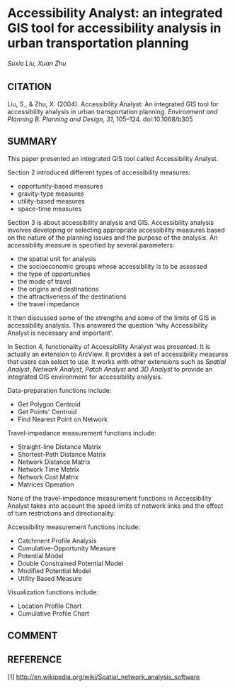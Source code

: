 # Accessibility Analyst: an integrated GIS tool for accessibility analysis in urban transportation planning
###### Suxia Liu, Xuan Zhu

## CITATION
Liu, S., & Zhu, X. (2004). Accessibility Analyst: An integrated GIS tool for accessibility analysis in urban transportation planning. *Environment and Planning B: Planning and Design, 31*, 105–124. doi:10.1068/b305

## SUMMARY
This paper presented an integrated GIS tool called Accessibility Analyst.

Section 2 introduced different types of accessibility measures:

* opportunity-based measures
* gravity-type measures
* utility-based measures
* space-time measures

Section 3 is about accessibility analysis and GIS. Accessibility analysis involves developing or selecting appropriate accessibility measures based on the nature of the planning issues and the purpose of the analysis. An accessibility measure is specified by several parameters:

* the spatial unit for analysis
* the socioeconomic groups whose accessibility is to be assessed
* the type of opportunities
* the mode of travel
* the origins and destinations
* the attractiveness of the destinations
* the travel impedance

It then discussed some of the strengths and some of the limits of GIS in accessibility analysis. This answered the question 'why Accessibility Analyst is necessary and important'.

In Section 4, functionality of Accessibility Analyst was presented. It is actually an extension to ArcView. It provides a set of accessibility measures that users can select to use. It works with other extensions such as *Spatial Analyst*, *Network Analyst*, *Patch Analyst* and *3D Analyst* to provide an integrated GIS environment for accessibility analysis.

Data-preparation functions include:

* Get Polygon Centroid
* Get Points' Centroid
* Find Nearest Point on Network

Travel-impedance measurement functions include:

* Straight-line Distance Matrix
* Shortest-Path Distance Matrix
* Network Distance Matrix
* Network Time Matrix
* Network Cost Matrix
* Matrices Operation

None of the travel-impedance measurement functions in Accessibility Analyst takes into account the speed limits of network links and the effect of turn restrictions and directionality.

Accessibility measurement functions include:

* Catchment Profile Analysis
* Cumulative-Opportunity Measure
* Potential Model
* Double Constrained Potential Model
* Modified Potential Model
* Utility Based Measure

Visualization functions include:

* Location Profile Chart
* Cumulative Profile Chart

## COMMENT


## REFERENCE
[1] http://en.wikipedia.org/wiki/Spatial_network_analysis_software